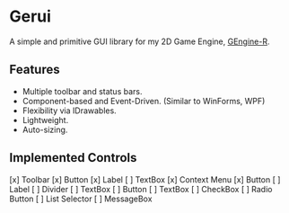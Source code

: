 # Gerui
A simple and primitive GUI library for my 2D Game Engine, [GEngine-R](https://github.com/Xapier14/GEngine-R).

## Features
* Multiple toolbar and status bars.
* Component-based and Event-Driven. (Similar to WinForms, WPF)
* Flexibility via IDrawables.
* Lightweight.
* Auto-sizing.

## Implemented Controls
[x] Toolbar
    [x] Button
    [x] Label
    [ ] TextBox
[x] Context Menu
    [x] Button
    [ ] Label
    [ ] Divider
    [ ] TextBox
[ ] Button
[ ] TextBox
[ ] CheckBox
[ ] Radio Button
[ ] List Selector
[ ] MessageBox